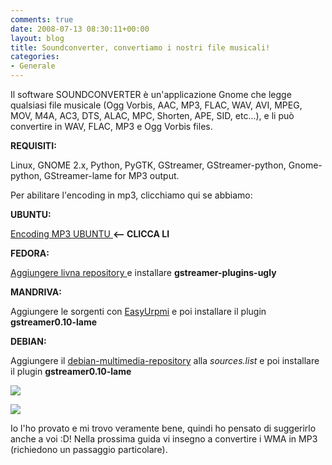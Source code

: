 ```yaml
---
comments: true
date: 2008-07-13 08:30:11+00:00
layout: blog
title: Soundconverter, convertiamo i nostri file musicali!
categories:
- Generale
---
```


Il software SOUNDCONVERTER è un'applicazione Gnome che legge qualsiasi file musicale (Ogg Vorbis, AAC, MP3, FLAC, WAV, AVI, MPEG, MOV, M4A, AC3, DTS, ALAC, MPC, Shorten, APE, SID, etc...), e li può convertire in WAV, FLAC, MP3 e Ogg Vorbis files.

**REQUISITI:**

Linux, GNOME 2.x, Python, PyGTK, GStreamer, GStreamer-python, Gnome-python, GStreamer-lame for MP3 output.

Per abilitare l'encoding in mp3, clicchiamo qui se abbiamo:

**UBUNTU:**

[Encoding MP3 UBUNTU ](gstreamer0.10-plugins-ugly-multiverse?section=multiverse)**<-- CLICCA LI**

**FEDORA:**

[Aggiungere livna repository ](http://rpm.livna.org/rlowiki/)e installare **gstreamer-plugins-ugly**

**MANDRIVA:**

Aggiungere le sorgenti con [EasyUrpmi](http://easyurpmi.zarb.org/) e poi installare il plugin **gstreamer0.10-lame**

**DEBIAN:**

Aggiungere il [debian-multimedia-repository](http://www.debian-multimedia.org/) alla _sources.list_ e poi installare il plugin **gstreamer0.10-lame**

[![](http://www.allfreeportal.com/imghost/thumbs/152161Screenshot-SoundConverter.png)](http://www.allfreeportal.com/imghost/viewer.php?id=152161Screenshot-SoundConverter.png)

[![](http://www.allfreeportal.com/imghost/thumbs/406265Screenshot-Preferences.png)](http://www.allfreeportal.com/imghost/viewer.php?id=406265Screenshot-Preferences.png)

Io l'ho provato e mi trovo veramente bene, quindi ho pensato di suggerirlo anche a voi :D!
Nella prossima guida vi insegno a convertire i WMA in MP3 (richiedono un passaggio particolare).
